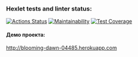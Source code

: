 ### Hexlet tests and linter status:
[![Actions Status](https://github.com/VimLoko/php-project-lvl3/workflows/hexlet-check/badge.svg)](https://github.com/VimLoko/php-project-lvl3/actions)
[![Maintainability](https://api.codeclimate.com/v1/badges/fb6c89e0f5629f9eceba/maintainability)](https://codeclimate.com/github/VimLoko/php-project-lvl3/maintainability)
[![Test Coverage](https://api.codeclimate.com/v1/badges/fb6c89e0f5629f9eceba/test_coverage)](https://codeclimate.com/github/VimLoko/php-project-lvl3/test_coverage)
#### Демо проекта:
http://blooming-dawn-04485.herokuapp.com
